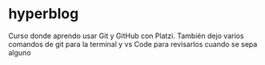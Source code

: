 # hyperblog
Curso donde aprendo usar Git y GitHub con Platzi. También dejo varios comandos de git para la terminal y vs Code para revisarlos cuando se sepa alguno

